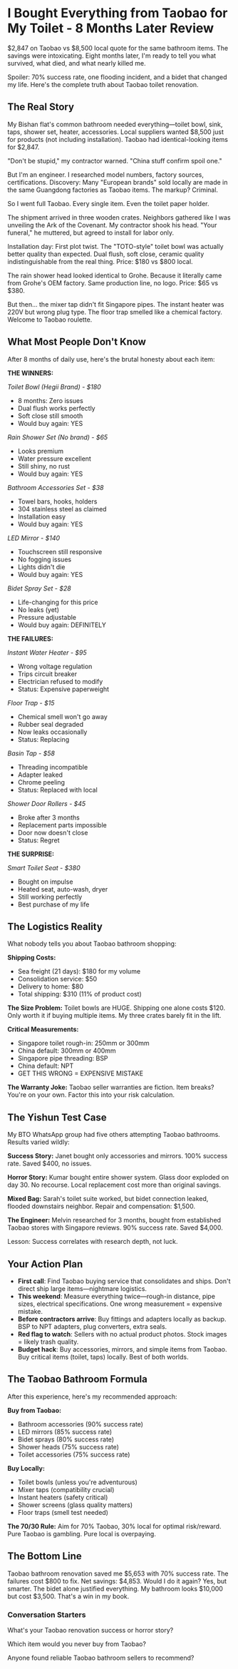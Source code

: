 # I Bought Everything from Taobao for My Toilet - 8 Months Later Review

$2,847 on Taobao vs $8,500 local quote for the same bathroom items. The savings were intoxicating. Eight months later, I'm ready to tell you what survived, what died, and what nearly killed me.

Spoiler: 70% success rate, one flooding incident, and a bidet that changed my life. Here's the complete truth about Taobao toilet renovation.

## The Real Story

My Bishan flat's common bathroom needed everything—toilet bowl, sink, taps, shower set, heater, accessories. Local suppliers wanted $8,500 just for products (not including installation). Taobao had identical-looking items for $2,847.

"Don't be stupid," my contractor warned. "China stuff confirm spoil one."

But I'm an engineer. I researched model numbers, factory sources, certifications. Discovery: Many "European brands" sold locally are made in the same Guangdong factories as Taobao items. The markup? Criminal.

So I went full Taobao. Every single item. Even the toilet paper holder.

The shipment arrived in three wooden crates. Neighbors gathered like I was unveiling the Ark of the Covenant. My contractor shook his head. "Your funeral," he muttered, but agreed to install for labor only.

Installation day: First plot twist. The "TOTO-style" toilet bowl was actually better quality than expected. Dual flush, soft close, ceramic quality indistinguishable from the real thing. Price: $180 vs $800 local.

The rain shower head looked identical to Grohe. Because it literally came from Grohe's OEM factory. Same production line, no logo. Price: $65 vs $380.

But then... the mixer tap didn't fit Singapore pipes. The instant heater was 220V but wrong plug type. The floor trap smelled like a chemical factory. Welcome to Taobao roulette.

## What Most People Don't Know

After 8 months of daily use, here's the brutal honesty about each item:

**THE WINNERS:**

_Toilet Bowl (Hegii Brand) - $180_

- 8 months: Zero issues
- Dual flush works perfectly
- Soft close still smooth
- Would buy again: YES

_Rain Shower Set (No brand) - $65_

- Looks premium
- Water pressure excellent
- Still shiny, no rust
- Would buy again: YES

_Bathroom Accessories Set - $38_

- Towel bars, hooks, holders
- 304 stainless steel as claimed
- Installation easy
- Would buy again: YES

_LED Mirror - $140_

- Touchscreen still responsive
- No fogging issues
- Lights didn't die
- Would buy again: YES

_Bidet Spray Set - $28_

- Life-changing for this price
- No leaks (yet)
- Pressure adjustable
- Would buy again: DEFINITELY

**THE FAILURES:**

_Instant Water Heater - $95_

- Wrong voltage regulation
- Trips circuit breaker
- Electrician refused to modify
- Status: Expensive paperweight

_Floor Trap - $15_

- Chemical smell won't go away
- Rubber seal degraded
- Now leaks occasionally
- Status: Replacing

_Basin Tap - $58_

- Threading incompatible
- Adapter leaked
- Chrome peeling
- Status: Replaced with local

_Shower Door Rollers - $45_

- Broke after 3 months
- Replacement parts impossible
- Door now doesn't close
- Status: Regret

**THE SURPRISE:**

_Smart Toilet Seat - $380_

- Bought on impulse
- Heated seat, auto-wash, dryer
- Still working perfectly
- Best purchase of my life

## The Logistics Reality

What nobody tells you about Taobao bathroom shopping:

**Shipping Costs:**

- Sea freight (21 days): $180 for my volume
- Consolidation service: $50
- Delivery to home: $80
- Total shipping: $310 (11% of product cost)

**The Size Problem:**
Toilet bowls are HUGE. Shipping one alone costs $120. Only worth it if buying multiple items. My three crates barely fit in the lift.

**Critical Measurements:**

- Singapore toilet rough-in: 250mm or 300mm
- China default: 300mm or 400mm
- Singapore pipe threading: BSP
- China default: NPT
- GET THIS WRONG = EXPENSIVE MISTAKE

**The Warranty Joke:**
Taobao seller warranties are fiction. Item breaks? You're on your own. Factor this into your risk calculation.

## The Yishun Test Case

My BTO WhatsApp group had five others attempting Taobao bathrooms. Results varied wildly:

**Success Story:** Janet bought only accessories and mirrors. 100% success rate. Saved $400, no issues.

**Horror Story:** Kumar bought entire shower system. Glass door exploded on day 30. No recourse. Local replacement cost more than original savings.

**Mixed Bag:** Sarah's toilet suite worked, but bidet connection leaked, flooded downstairs neighbor. Repair and compensation: $1,500.

**The Engineer:** Melvin researched for 3 months, bought from established Taobao stores with Singapore reviews. 90% success rate. Saved $4,000.

Lesson: Success correlates with research depth, not luck.

## Your Action Plan

- **First call**: Find Taobao buying service that consolidates and ships. Don't direct ship large items—nightmare logistics.
- **This weekend**: Measure everything twice—rough-in distance, pipe sizes, electrical specifications. One wrong measurement = expensive mistake.
- **Before contractors arrive**: Buy fittings and adapters locally as backup. BSP to NPT adapters, plug converters, extra seals.
- **Red flag to watch**: Sellers with no actual product photos. Stock images = likely trash quality.
- **Budget hack**: Buy accessories, mirrors, and simple items from Taobao. Buy critical items (toilet, taps) locally. Best of both worlds.

## The Taobao Bathroom Formula

After this experience, here's my recommended approach:

**Buy from Taobao:**

- Bathroom accessories (90% success rate)
- LED mirrors (85% success rate)
- Bidet sprays (80% success rate)
- Shower heads (75% success rate)
- Toilet accessories (75% success rate)

**Buy Locally:**

- Toilet bowls (unless you're adventurous)
- Mixer taps (compatibility crucial)
- Instant heaters (safety critical)
- Shower screens (glass quality matters)
- Floor traps (smell test needed)

**The 70/30 Rule:**
Aim for 70% Taobao, 30% local for optimal risk/reward. Pure Taobao is gambling. Pure local is overpaying.

## The Bottom Line

Taobao bathroom renovation saved me $5,653 with 70% success rate. The failures cost $800 to fix. Net savings: $4,853. Would I do it again? Yes, but smarter. The bidet alone justified everything. My bathroom looks $10,000 but cost $3,500. That's a win in my book.

### Conversation Starters

What's your Taobao renovation success or horror story?

Which item would you never buy from Taobao?

Anyone found reliable Taobao bathroom sellers to recommend?
